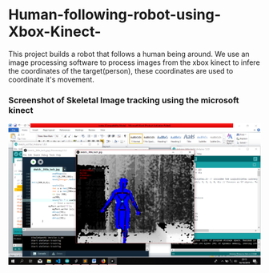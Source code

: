 # Human-following-robot-using-Xbox-Kinect-

This project builds a robot that follows a human being around.
We use an image processing software to process images from the xbox kinect 
to infere the coordinates of the target(person), these coordinates are used to coordinate it's movement.

### Screenshot of Skeletal Image tracking using the microsoft kinect
![Screenshot of Skeletal Image tracking using the microsoft kinect](https://github.com/IamNator/Human-following-robot-using-Xbox-Kinect-/blob/master/public/Screenshot(1877).png)
